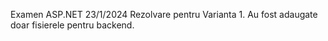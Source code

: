 Examen ASP.NET 23/1/2024
Rezolvare pentru Varianta 1. Au fost adaugate doar fisierele pentru backend.
